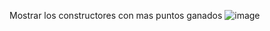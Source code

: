 Mostrar los constructores con mas puntos ganados 
![image](https://github.com/user-attachments/assets/687df3c1-a9b1-494d-b79a-c06e31b6675a)

